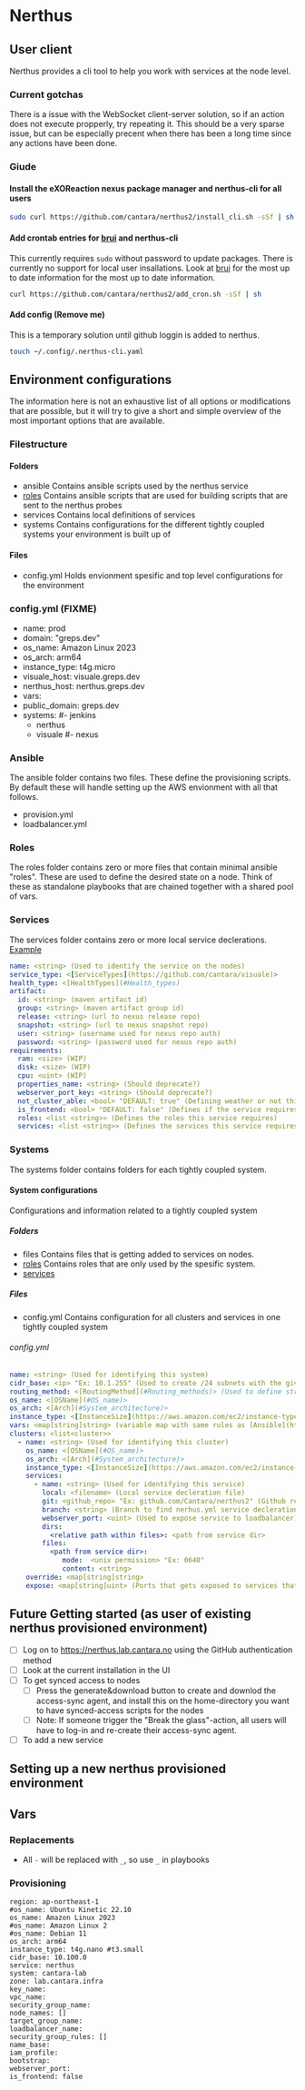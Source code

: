 # Nerthus

## User client

Nerthus provides a cli tool to help you work with services at the node level.

### Current gotchas

There is a issue with the WebSocket client-server solution, so if an action does not execute propperly, try repeating it.
This should be a very sparse issue, but can be especially precent when there has been a long time since any actions have been done.

### Giude

#### Install the eXOReaction nexus package manager and nerthus-cli for all users

``` bash
sudo curl https://github.com/cantara/nerthus2/install_cli.sh -sSf | sh
```

#### Add crontab entries for [brui](https://github.com/cantara/buri) and nerthus-cli

This currently requires `sudo` without password to update packages. There is currently no support for local user insallations. Look at [brui](https://github.com/cantara/buri) for the most up to date information for the most up to date information.

``` bash
curl https://github.com/cantara/nerthus2/add_cron.sh -sSf | sh
```

#### Add config (Remove me)

This is a temporary solution until github loggin is added to nerthus.

``` bash
touch ~/.config/.nerthus-cli.yaml
```

## Environment configurations

The information here is not an exhaustive list of all options or modifications that are possible, but it will try to give a short and simple overview of the most important options that are available.

### Filestructure

#### Folders

 * ansible
    Contains ansible scripts used by the nerthus service
 * [roles](#Roles)
    Contains ansible scripts that are used for building scripts that are sent to the nerthus probes
 * services
    Contains local definitions of services
 * systems
    Contains configurations for the different tightly coupled systems your environment is built up of

#### Files

 * config.yml
    Holds envionment spesific and top level configurations for the environment

### config.yml (FIXME)

 * name: prod
 * domain: "greps.dev"
 * os_name: Amazon Linux 2023
 * os_arch: arm64
 * instance_type: t4g.micro
 * visuale_host: visuale.greps.dev
 * nerthus_host: nerthus.greps.dev
 * vars:
 * public_domain: greps.dev
 * systems:
    #- jenkins
    - nerthus
    - visuale
    #- nexus

### Ansible

The ansible folder contains two files. These define the provisioning scripts. By default these will handle setting up the AWS envionment with all that follows.

 * provision.yml
 * loadbalancer.yml

### Roles

The roles folder contains zero or more files that contain minimal ansible "roles". These are used to define the desired state on a node.
Think of these as standalone playbooks that are chained together with a shared pool of vars.

### Services

The services folder contains zero or more local service declerations. [Example](https://github.com/cantara/nerthus2/nerthus.yml)

``` yaml
name: <string> (Used to identify the service on the nodes)
service_type: <[ServiceTypes](https://github.com/cantara/visuale)>
health_type: <[HealthTypes](#Health_types)
artifact:
  id: <string> (maven artifact id)
  group: <string> (maven artifact group id)
  release: <string> (url to nexus release repo)
  snapshot: <string> (url to nexus snapshot repo)
  user: <string> (username used for nexus repo auth)
  password: <string> (password used for nexus repo auth)
requirements:
  ram: <size> (WIP)
  disk: <size> (WIP)
  cpu: <uint> (WIP)
  properties_name: <string> (Should deprecate?)
  webserver_port_key: <string> (Should deprecate?)
  not_cluster_able: <bool> "DEFAULT: true" (Defining weather or not this service can be run in a cluster)
  is_frontend: <bool> "DEFAULT: false" (Defines if the service requires loadbalancer routing on base route)
  roles: <list <string>> (Defines the roles this service requires)
  services: <list <string>> (Defines the services this service requires tight coupling to)
```

### Systems

The systems folder contains folders for each tightly coupled system.

#### System configurations

Configurations and information related to a tightly coupled system

##### Folders

 * files
    Contains files that is getting added to services on nodes.
 * [roles](#Roles)
    Contains roles that are only used by the spesific system.
 * [services](#Services)

##### Files

 * config.yml
    Contains configuration for all clusters and services in one tightly coupled system

###### config.yml

``` yaml
name: <string> (Used for identifying this system)
cidr_base: <ip> "Ex: 10.1.255" (Used to create /24 subnets with the given prefix)
routing_method: <[RoutingMethod](#Routing_methods)> (Used to define strategy in the loadbalancer and for health reporting)
os_name: <[OSName](#OS_name)>
os_arch: <[Arch](#System_architecture)>
instance_type: <[InstanceSize](https://aws.amazon.com/ec2/instance-types/)>
vars: <map[string]string> (variable map with same rules as [Ansible](https://docs.ansible.com/ansible/latest/playbook_guide/playbooks_variables.html), these will be used by roles on nodes)
clusters: <list<cluster>>
  - name: <string> (Used for identifying this cluster)
    os_name: <[OSName](#OS_name)>
    os_arch: <[Arch](#System_architecture)>
    instance_type: <[InstanceSize](https://aws.amazon.com/ec2/instance-types/)>
    services:
      - name: <string> (Used for identifying this service)
        local: <filename> (Local service decleration file)
        git: <github_repo> "Ex: github.com/Cantara/nerthus2" (Github repo with service decleration file)
        branch: <string> (Branch to find nerhus.yml service decleration)
        webserver_port: <uint> (Used to expose service to loadbalancer)
        dirs:
          <relative path within files>: <path from service dir>
        files:
          <path from service dir>:
             mode:  <unix permission> "Ex: 0640"
             content: <string>
    override: <map[string]string>
    expose: <map[string]uint> (Ports that gets exposed to services that requires this service)
```

## Future Getting started (as user of existing nerthus provisioned environment)

* [ ] Log on to https://nerthus.lab.cantara.no using the GitHub authentication method
* [ ] Look at the current installation in the UI
* [ ] To get synced access to nodes
  * [ ] Press the generate&download button to create and downlod the access-sync agent, and install this on the home-directory you want to have synced-access scripts for the nodes
  * [ ] Note:  If someone trigger the "Break the glass"-action, all users will have to log-in and re-create their access-sync agent.
* [ ] To add a new service

## Setting up a new nerthus provisioned environment

## Vars

### Replacements

* All `-` will be replaced with `_`, so use `_` in playbooks

### Provisioning
    region: ap-northeast-1
    #os_name: Ubuntu Kinetic 22.10
    os_name: Amazon Linux 2023
    #os_name: Amazon Linux 2
    #os_name: Debian 11
    os_arch: arm64
    instance_type: t4g.nano #t3.small
    cidr_base: 10.100.0
    service: nerthus
    system: cantara-lab
    zone: lab.cantara.infra
    key_name:
    vpc_name:
    security_group_name:
    node_names: []
    target_group_name:
    loadbalancer_name:
    security_group_rules: []
    name_base:
    iam_profile:
    bootstrap:
    webserver_port:
    is_frontend: false
